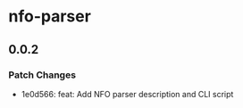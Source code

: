 # nfo-parser

## 0.0.2

### Patch Changes

- 1e0d566: feat: Add NFO parser description and CLI script
